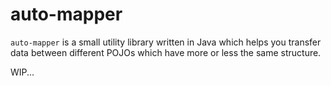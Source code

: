 auto-mapper
==========
`auto-mapper` is a small utility library written in Java which helps you transfer data between different POJOs which have more or less the same structure.


WIP...
